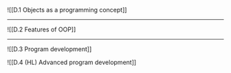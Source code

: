 ![[D.1 Objects as a programming concept]]

<hr>

![[D.2 Features of OOP]]

<hr>

![[D.3 Program development]]

![[D.4 (HL) Advanced program development]]